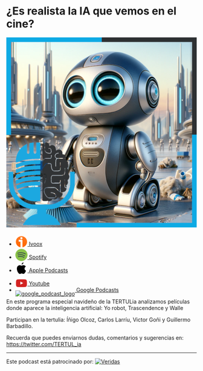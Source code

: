 # ¿Es realista la IA que vemos en el cine?

![](res/2024-01-05-12-14-38.png)

- [<img src="../../res/ivoox-icon-256.webp" alt="ivoox_logo" width="32" style="position: relative; top: 5px;"> Ivoox](https://go.ivoox.com/rf/122138928)
- [<img src="../../res/spotify-icon-256.webp" alt="spotify_logo" width="32" style="position: relative; top: 5px;"> Spotify](https://open.spotify.com/episode/0FHFBIIUfDRFDuoyWUEsJ3?si=S-k9hU0HT6WRKSrpNZdebA)
- [<img src="../../res/apple-icon-256.webp" alt="apple_logo" width="32" style="position: relative; top: 5px;"> Apple Podcasts](https://podcasts.apple.com/us/podcast/es-realista-la-ia-que-vemos-en-el-cine/id1669083682?i=1000640637270)
- [<img src="../../res/youtube-icon-256.png" alt="youtube_logo" width="32" style="position: relative; top: 10px;"> Youtube](https://youtu.be/rVYeK26FfVU)
- [<img src="https://cdn.iconscout.com/icon/free/png-256/free-google-podcasts-2038772-1721669.png" alt="google_podcast_logo" width="32" style="position: relative; top: 10px;"> Google Podcasts](https://podcasts.google.com/feed/aHR0cHM6Ly93d3cuaXZvb3guY29tL3BvZGNhc3QtdGVydHVsaWEtaW50ZWxpZ2VuY2lhLWFydGlmaWNpYWxfZmdfZjExODE1MzExX2ZpbHRyb18xLnhtbA/episode/aHR0cHM6Ly93d3cuaXZvb3guY29tLzEyMjEzODkyOA?sa=X&ved=0CAUQkfYCahcKEwj426L1jsaDAxUAAAAAHQAAAAAQAQ)

En este programa especial navideño de la TERTULia analizamos películas donde aparece la inteligencia artificial: Yo robot, Trascendence y Walle

Participan en la tertulia: Íñigo Olcoz, Carlos Larríu, Victor Goñi y Guillermo Barbadillo.

Recuerda que puedes enviarnos dudas, comentarios y sugerencias en: <https://twitter.com/TERTUL_ia>

---

Este podcast está patrocinado por:  [<img src="https://veridas.com/wp-content/uploads/2021/08/VERIDAS-logo-azul-coral-rgb-592x131-1.png.webp" alt="Veridas" width="64" style="position: relative; top: 0px;">](https://veridas.com/)
